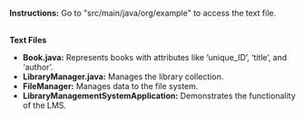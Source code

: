 **Instructions:** Go to "src/main/java/org/example" to access the text file. <br><br>

**Text Files**<br>
- **Book.java:** Represents books with attributes like ‘unique_ID’, ‘title’, and ‘author’.
- **LibraryManager.java:** Manages the library collection.
- **FileManager:** Manages data to the file system.
- **LibraryManagementSystemApplication:** Demonstrates the functionality of the LMS.
